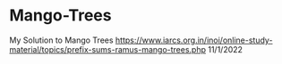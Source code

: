 # Mango-Trees
My Solution to Mango Trees https://www.iarcs.org.in/inoi/online-study-material/topics/prefix-sums-ramus-mango-trees.php
11/1/2022
